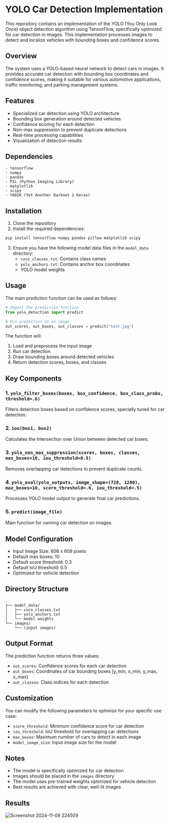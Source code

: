# YOLO Car Detection Implementation

This repository contains an implementation of the YOLO (You Only Look Once) object detection algorithm using TensorFlow, specifically optimized for car detection in images. This implementation processes images to detect and localize vehicles with bounding boxes and confidence scores.

## Overview

The system uses a YOLO-based neural network to detect cars in images. It provides accurate car detection with bounding box coordinates and confidence scores, making it suitable for various automotive applications, traffic monitoring, and parking management systems.

## Features

- Specialized car detection using YOLO architecture
- Bounding box generation around detected vehicles
- Confidence scoring for each detection
- Non-max suppression to prevent duplicate detections
- Real-time processing capabilities
- Visualization of detection results

## Dependencies

```
- tensorflow
- numpy
- pandas
- PIL (Python Imaging Library)
- matplotlib
- scipy
- YAD2K (Yet Another Darknet 2 Keras)
```

## Installation

1. Clone the repository
2. Install the required dependencies:
```bash
pip install tensorflow numpy pandas pillow matplotlib scipy
```
3. Ensure you have the following model data files in the `model_data` directory:
   - `coco_classes.txt`: Contains class names
   - `yolo_anchors.txt`: Contains anchor box coordinates
   - YOLO model weights

## Usage

The main prediction function can be used as follows:

```python
# Import the prediction function
from yolo_detection import predict

# Run prediction on an image
out_scores, out_boxes, out_classes = predict("test.jpg")
```

The function will:
1. Load and preprocess the input image
2. Run car detection
3. Draw bounding boxes around detected vehicles
4. Return detection scores, boxes, and classes

## Key Components

### 1. `yolo_filter_boxes(boxes, box_confidence, box_class_probs, threshold=.6)`
Filters detection boxes based on confidence scores, specially tuned for car detection.

### 2. `iou(box1, box2)`
Calculates the Intersection over Union between detected car boxes.

### 3. `yolo_non_max_suppression(scores, boxes, classes, max_boxes=10, iou_threshold=0.5)`
Removes overlapping car detections to prevent duplicate counts.

### 4. `yolo_eval(yolo_outputs, image_shape=(720, 1280), max_boxes=10, score_threshold=.6, iou_threshold=.5)`
Processes YOLO model output to generate final car predictions.

### 5. `predict(image_file)`
Main function for running car detection on images.

## Model Configuration

- Input Image Size: 608 x 608 pixels
- Default max boxes: 10
- Default score threshold: 0.3
- Default IoU threshold: 0.5
- Optimized for vehicle detection

## Directory Structure

```
.
├── model_data/
│   ├── coco_classes.txt
│   ├── yolo_anchors.txt
│   └── model weights
└── images/
    └── (input images)
```

## Output Format

The prediction function returns three values:
- `out_scores`: Confidence scores for each car detection
- `out_boxes`: Coordinates of car bounding boxes [y_min, x_min, y_max, x_max]
- `out_classes`: Class indices for each detection

## Customization

You can modify the following parameters to optimize for your specific use case:
- `score_threshold`: Minimum confidence score for car detection
- `iou_threshold`: IoU threshold for overlapping car detections
- `max_boxes`: Maximum number of cars to detect in each image
- `model_image_size`: Input image size for the model

## Notes

- The model is specifically optimized for car detection
- Images should be placed in the `images` directory
- The model uses pre-trained weights optimized for vehicle detection
- Best results are achieved with clear, well-lit images

## Results

![Screenshot 2024-11-09 224509](https://github.com/user-attachments/assets/a195abd7-3785-4b39-8c61-d8917c9e20d7)


